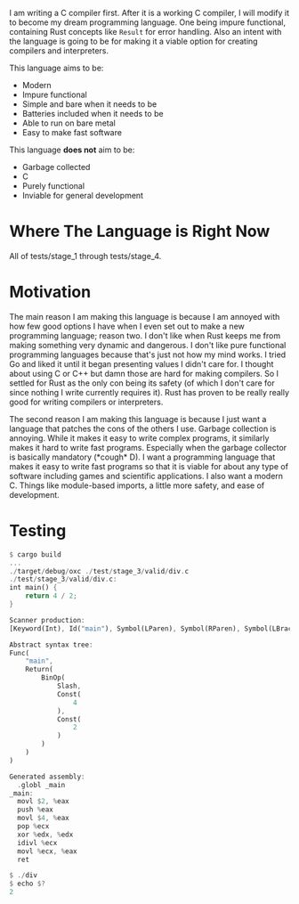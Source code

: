 I am writing a C compiler first. After it is a working C compiler, I will modify it to become my dream programming language. One being impure functional, containing Rust concepts like `Result` for error handling. Also an intent with the language is going to be for making it a viable option for creating compilers and interpreters.

This language aims to be:
* Modern
* Impure functional
* Simple and bare when it needs to be
* Batteries included when it needs to be
* Able to run on bare metal
* Easy to make fast software

This language **does not** aim to be:
* Garbage collected
* C
* Purely functional
* Inviable for general development

# Where The Language is Right Now
All of tests/stage_1 through tests/stage_4.

# Motivation
The main reason I am making this language is because I am annoyed with how few good options I have when I even set out to make a new programming language; reason two. I don't like when Rust keeps me from making something very dynamic and dangerous. I don't like pure functional programming languages because that's just not how my mind works. I tried Go and liked it until it began presenting values I didn't care for. I thought about using C or C++ but damn those are hard for making compilers. So I settled for Rust as the only con being its safety (of which I don't care for since nothing I write currently requires it). Rust has proven to be really really good for writing compilers or interpreters.

The second reason I am making this language is because I just want a language that patches the cons of the others I use. Garbage collection is annoying. While it makes it easy to write complex programs, it similarly makes it hard to write fast programs. Especially when the garbage collector is basically mandatory (\*cough\* D). I want a programming language that makes it easy to write fast programs so that it is viable for about any type of software including games and scientific applications. I also want a modern C. Things like module-based imports, a little more safety, and ease of development.

# Testing
```rs
$ cargo build
...
./target/debug/oxc ./test/stage_3/valid/div.c
./test/stage_3/valid/div.c:
int main() {
    return 4 / 2;
}

Scanner production:
[Keyword(Int), Id("main"), Symbol(LParen), Symbol(RParen), Symbol(LBrace), Keyword(Return), Integer(4), Operator(Slash), Integer(2), Symbol(Semicolon), Symbol(RBrace)]

Abstract syntax tree:
Func(
    "main",
    Return(
        BinOp(
            Slash,
            Const(
                4
            ),
            Const(
                2
            )
        )
    )
)

Generated assembly:
  .globl _main
_main:
  movl $2, %eax
  push %eax
  movl $4, %eax
  pop %ecx
  xor %edx, %edx
  idivl %ecx
  movl %ecx, %eax
  ret

$ ./div
$ echo $?
2
```
